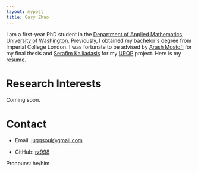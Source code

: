 ```yaml
---
layout: mypost
title: Gary Zhao
---
```


I am a first-year PhD student in the [Department of Applied Mathematics, University of Washington](https://amath.washington.edu/). Previously, I obtained my bachelor's degree from Imperial College London. I was fortunate to be advised by [Arash Mostofi](http://www.mostofigroup.org/) for my final thesis and [Serafim Kalliadasis](https://www.imperial.ac.uk/complex-multiscale-systems/) for my [UROP](https://www.imperial.ac.uk/urop) project. Here is my [resume](https://www.overleaf.com/project/5f85de481418a800016a7bf8).

# Research Interests
Coming soon.

# Contact

- Email: juggsoul@gmail.com

- GitHub: [rz998](https://github.com/rz998)

 Pronouns: he/him


